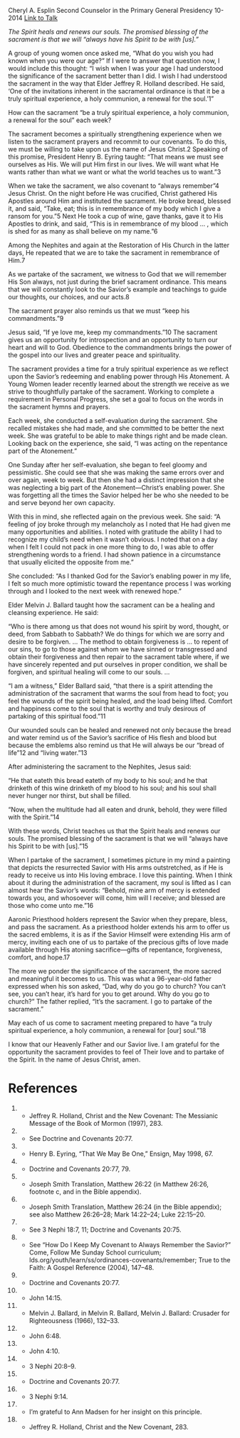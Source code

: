 Cheryl A. Esplin
Second Counselor in the Primary General Presidency
10-2014
[Link to Talk](https://www.churchofjesuschrist.org/study/general-conference/2014/10/the-sacrament-a-renewal-for-the-soul?lang=eng)

_The Spirit heals and renews our souls. The promised blessing of the sacrament is that we will “always have his Spirit to be with [us].”_

A group of young women once asked me, “What do you wish you had known when you were our age?” If I were to answer that question now, I would include this thought: “I wish when I was your age I had understood the significance of the sacrament better than I did. I wish I had understood the sacrament in the way that Elder Jeffrey R. Holland described. He said, ‘One of the invitations inherent in the sacramental ordinance is that it be a truly spiritual experience, a holy communion, a renewal for the soul.’1”

How can the sacrament “be a truly spiritual experience, a holy communion, a renewal for the soul” each week?

The sacrament becomes a spiritually strengthening experience when we listen to the sacrament prayers and recommit to our covenants. To do this, we must be willing to take upon us the name of Jesus Christ.2 Speaking of this promise, President Henry B. Eyring taught: “That means we must see ourselves as His. We will put Him first in our lives. We will want what He wants rather than what we want or what the world teaches us to want.”3

When we take the sacrament, we also covenant to “always remember”4 Jesus Christ. On the night before He was crucified, Christ gathered His Apostles around Him and instituted the sacrament. He broke bread, blessed it, and said, “Take, eat; this is in remembrance of my body which I give a ransom for you.”5 Next He took a cup of wine, gave thanks, gave it to His Apostles to drink, and said, “This is in remembrance of my blood … , which is shed for as many as shall believe on my name.”6

Among the Nephites and again at the Restoration of His Church in the latter days, He repeated that we are to take the sacrament in remembrance of Him.7

As we partake of the sacrament, we witness to God that we will remember His Son always, not just during the brief sacrament ordinance. This means that we will constantly look to the Savior’s example and teachings to guide our thoughts, our choices, and our acts.8

The sacrament prayer also reminds us that we must “keep his commandments.”9

Jesus said, “If ye love me, keep my commandments.”10 The sacrament gives us an opportunity for introspection and an opportunity to turn our heart and will to God. Obedience to the commandments brings the power of the gospel into our lives and greater peace and spirituality.

The sacrament provides a time for a truly spiritual experience as we reflect upon the Savior’s redeeming and enabling power through His Atonement. A Young Women leader recently learned about the strength we receive as we strive to thoughtfully partake of the sacrament. Working to complete a requirement in Personal Progress, she set a goal to focus on the words in the sacrament hymns and prayers.

Each week, she conducted a self-evaluation during the sacrament. She recalled mistakes she had made, and she committed to be better the next week. She was grateful to be able to make things right and be made clean. Looking back on the experience, she said, “I was acting on the repentance part of the Atonement.”

One Sunday after her self-evaluation, she began to feel gloomy and pessimistic. She could see that she was making the same errors over and over again, week to week. But then she had a distinct impression that she was neglecting a big part of the Atonement—Christ’s enabling power. She was forgetting all the times the Savior helped her be who she needed to be and serve beyond her own capacity.

With this in mind, she reflected again on the previous week. She said: “A feeling of joy broke through my melancholy as I noted that He had given me many opportunities and abilities. I noted with gratitude the ability I had to recognize my child’s need when it wasn’t obvious. I noted that on a day when I felt I could not pack in one more thing to do, I was able to offer strengthening words to a friend. I had shown patience in a circumstance that usually elicited the opposite from me.”

She concluded: “As I thanked God for the Savior’s enabling power in my life, I felt so much more optimistic toward the repentance process I was working through and I looked to the next week with renewed hope.”

Elder Melvin J. Ballard taught how the sacrament can be a healing and cleansing experience. He said:

“Who is there among us that does not wound his spirit by word, thought, or deed, from Sabbath to Sabbath? We do things for which we are sorry and desire to be forgiven. … The method to obtain forgiveness is … to repent of our sins, to go to those against whom we have sinned or transgressed and obtain their forgiveness and then repair to the sacrament table where, if we have sincerely repented and put ourselves in proper condition, we shall be forgiven, and spiritual healing will come to our souls. …

“I am a witness,” Elder Ballard said, “that there is a spirit attending the administration of the sacrament that warms the soul from head to foot; you feel the wounds of the spirit being healed, and the load being lifted. Comfort and happiness come to the soul that is worthy and truly desirous of partaking of this spiritual food.”11

Our wounded souls can be healed and renewed not only because the bread and water remind us of the Savior’s sacrifice of His flesh and blood but because the emblems also remind us that He will always be our “bread of life”12 and “living water.”13

After administering the sacrament to the Nephites, Jesus said:

“He that eateth this bread eateth of my body to his soul; and he that drinketh of this wine drinketh of my blood to his soul; and his soul shall never hunger nor thirst, but shall be filled.

“Now, when the multitude had all eaten and drunk, behold, they were filled with the Spirit.”14

With these words, Christ teaches us that the Spirit heals and renews our souls. The promised blessing of the sacrament is that we will “always have his Spirit to be with [us].”15

When I partake of the sacrament, I sometimes picture in my mind a painting that depicts the resurrected Savior with His arms outstretched, as if He is ready to receive us into His loving embrace. I love this painting. When I think about it during the administration of the sacrament, my soul is lifted as I can almost hear the Savior’s words: “Behold, mine arm of mercy is extended towards you, and whosoever will come, him will I receive; and blessed are those who come unto me.”16

Aaronic Priesthood holders represent the Savior when they prepare, bless, and pass the sacrament. As a priesthood holder extends his arm to offer us the sacred emblems, it is as if the Savior Himself were extending His arm of mercy, inviting each one of us to partake of the precious gifts of love made available through His atoning sacrifice—gifts of repentance, forgiveness, comfort, and hope.17



The more we ponder the significance of the sacrament, the more sacred and meaningful it becomes to us. This was what a 96-year-old father expressed when his son asked, “Dad, why do you go to church? You can’t see, you can’t hear, it’s hard for you to get around. Why do you go to church?” The father replied, “It’s the sacrament. I go to partake of the sacrament.”

May each of us come to sacrament meeting prepared to have “a truly spiritual experience, a holy communion, a renewal for [our] soul.”18

I know that our Heavenly Father and our Savior live. I am grateful for the opportunity the sacrament provides to feel of Their love and to partake of the Spirit. In the name of Jesus Christ, amen.

# References
1. - Jeffrey R. Holland, Christ and the New Covenant: The Messianic Message of the Book of Mormon (1997), 283.
2. - See Doctrine and Covenants 20:77.
3. - Henry B. Eyring, “That We May Be One,” Ensign, May 1998, 67.
4. - Doctrine and Covenants 20:77, 79.
5. - Joseph Smith Translation, Matthew 26:22 (in Matthew 26:26, footnote c, and in the Bible appendix).
6. - Joseph Smith Translation, Matthew 26:24 (in the Bible appendix); see also Matthew 26:26–28; Mark 14:22–24; Luke 22:15–20.
7. - See 3 Nephi 18:7, 11; Doctrine and Covenants 20:75.
8. - See “How Do I Keep My Covenant to Always Remember the Savior?” Come, Follow Me Sunday School curriculum; lds.org/youth/learn/ss/ordinances-covenants/remember; True to the Faith: A Gospel Reference (2004), 147–48.
9. - Doctrine and Covenants 20:77.
10. - John 14:15.
11. - Melvin J. Ballard, in Melvin R. Ballard, Melvin J. Ballard: Crusader for Righteousness (1966), 132–33.
12. - John 6:48.
13. - John 4:10.
14. - 3 Nephi 20:8–9.
15. - Doctrine and Covenants 20:77.
16. - 3 Nephi 9:14.
17. - I’m grateful to Ann Madsen for her insight on this principle.
18. - Jeffrey R. Holland, Christ and the New Covenant, 283.